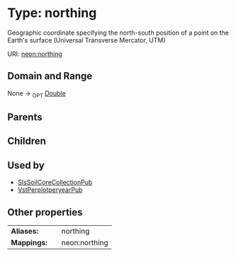 
# Type: northing


Geographic coordinate specifying the north-south position of a point on the Earth's surface (Universal Transverse Mercator, UTM)

URI: [neon:northing](https://data.neonscience.org/northing)


## Domain and Range

None ->  <sub>OPT</sub> [Double](types/Double.md)

## Parents


## Children


## Used by

 * [SlsSoilCoreCollectionPub](SlsSoilCoreCollectionPub.md)
 * [VstPerplotperyearPub](VstPerplotperyearPub.md)

## Other properties

|  |  |  |
| --- | --- | --- |
| **Aliases:** | | northing |
| **Mappings:** | | neon:northing |

